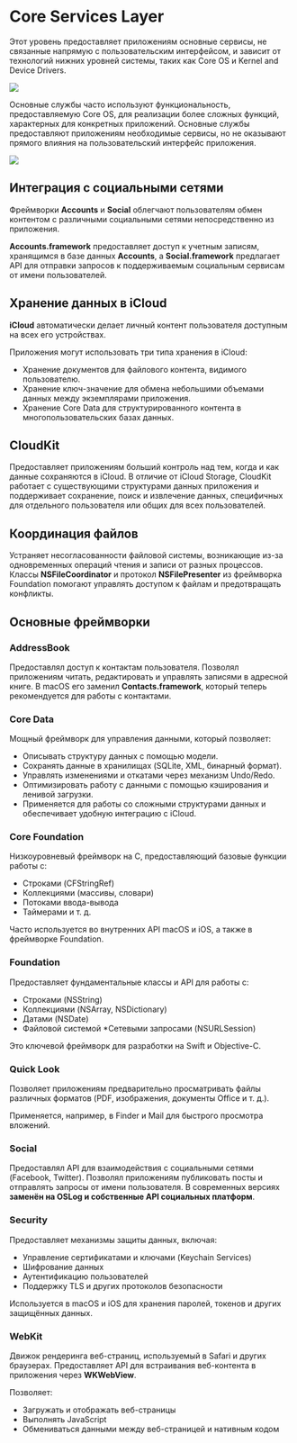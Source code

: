 # Core Services Layer

Этот уровень предоставляет приложениям основные сервисы, не связанные напрямую с пользовательским интерфейсом, и зависит от технологий нижних уровней системы, таких как Core OS и Kernel and Device Drivers.

![](https://media2.dev.to/dynamic/image/width=800%2Cheight=%2Cfit=scale-down%2Cgravity=auto%2Cformat=auto/https%3A%2F%2Fdev-to-uploads.s3.amazonaws.com%2Fuploads%2Farticles%2Fe2wjp1il8ymdrtahspdp.png)

Основные службы часто используют функциональность, предоставляемую Core OS, для реализации более сложных функций, характерных для конкретных приложений. Основные службы предоставляют приложениям необходимые сервисы, но не оказывают прямого влияния на пользовательский интерфейс приложения.

![](https://developer.apple.com/library/archive/documentation/MacOSX/Conceptual/OSX_Technology_Overview/art/osx_architecture-core_services_2x.png)

## Интеграция с социальными сетями

Фреймворки __Accounts__ и __Social__ облегчают пользователям обмен контентом с различными социальными сетями непосредственно из приложения. 

__Accounts.framework__ предоставляет доступ к учетным записям, хранящимся в базе данных __Accounts__, а __Social.framework__ предлагает API для отправки запросов к поддерживаемым социальным сервисам от имени пользователей.

## Хранение данных в iCloud

__iCloud__ автоматически делает личный контент пользователя доступным на всех его устройствах.

Приложения могут использовать три типа хранения в iCloud:

* Хранение документов для файлового контента, видимого пользователю.
* Хранение ключ-значение для обмена небольшими объемами данных между экземплярами приложения.
* Хранение Core Data для структурированного контента в многопользовательских базах данных.

## CloudKit

Предоставляет приложениям больший контроль над тем, когда и как данные сохраняются в iCloud. В отличие от iCloud Storage, CloudKit работает с существующими структурами данных приложения и поддерживает сохранение, поиск и извлечение данных, специфичных для отдельного пользователя или общих для всех пользователей.

## Координация файлов

Устраняет несогласованности файловой системы, возникающие из-за одновременных операций чтения и записи от разных процессов. Классы __NSFileCoordinator__ и протокол __NSFilePresenter__ из фреймворка Foundation помогают управлять доступом к файлам и предотвращать конфликты.

## Основные фреймворки

### AddressBook

Предоставлял доступ к контактам пользователя. Позволял приложениям читать, редактировать и управлять записями в адресной книге. В macOS его заменил __Contacts.framework__, который теперь рекомендуется для работы с контактами.

### Core Data

Мощный фреймворк для управления данными, который позволяет:

* Описывать структуру данных с помощью модели.
* Сохранять данные в хранилищах (SQLite, XML, бинарный формат).
* Управлять изменениями и откатами через механизм Undo/Redo.
* Оптимизировать работу с данными с помощью кэширования и ленивой загрузки.
* Применяется для работы со сложными структурами данных и обеспечивает удобную интеграцию с iCloud.

### Core Foundation

Низкоуровневый фреймворк на C, предоставляющий базовые функции работы с:
* Строками (CFStringRef)
* Коллекциями (массивы, словари)
* Потоками ввода-вывода
* Таймерами и т. д.

Часто используется во внутренних API macOS и iOS, а также в фреймворке Foundation.

### Foundation

Предоставляет фундаментальные классы и API для работы с:
* Строками (NSString)
* Коллекциями (NSArray, NSDictionary)
* Датами (NSDate)
* Файловой системой
*Сетевыми запросами (NSURLSession)

Это ключевой фреймворк для разработки на Swift и Objective-C.

### Quick Look

Позволяет приложениям предварительно просматривать файлы различных форматов (PDF, изображения, документы Office и т. д.).

Применяется, например, в Finder и Mail для быстрого просмотра вложений.

### Social

Предоставлял API для взаимодействия с социальными сетями (Facebook, Twitter). Позволял приложениям публиковать посты и отправлять запросы от имени пользователя. В современных версиях __заменён на OSLog и собственные API социальных платформ__.

### Security

Предоставляет механизмы защиты данных, включая:

* Управление сертификатами и ключами (Keychain Services)
* Шифрование данных
* Аутентификацию пользователей
* Поддержку TLS и других протоколов безопасности

Используется в macOS и iOS для хранения паролей, токенов и других защищённых данных.

### WebKit

Движок рендеринга веб-страниц, используемый в Safari и других браузерах. Предоставляет API для встраивания веб-контента в приложения через __WKWebView__. 

Позволяет:

* Загружать и отображать веб-страницы
* Выполнять JavaScript
* Обмениваться данными между веб-страницей и нативным кодом
